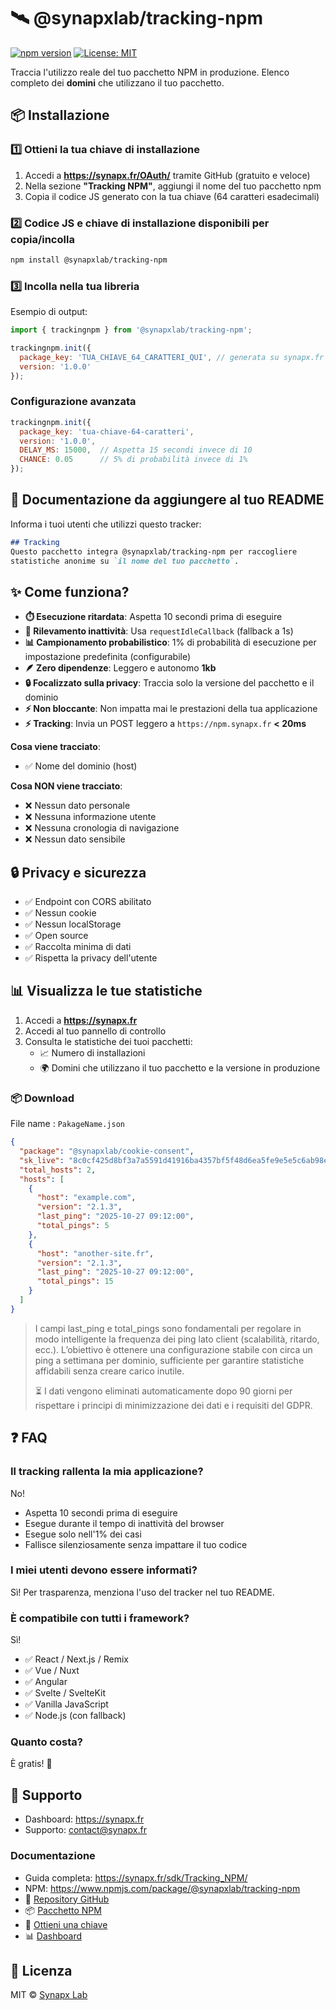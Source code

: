 # 🛰️ @synapxlab/tracking-npm

[![npm version](https://img.shields.io/npm/v/@synapxlab/tracking-npm.svg)](https://www.npmjs.com/package/@synapxlab/tracking-npm) [![License: MIT](https://img.shields.io/badge/License-MIT-yellow.svg)](https://opensource.org/licenses/MIT)

Traccia l'utilizzo reale del tuo pacchetto NPM in produzione.
Elenco completo dei **domini** che utilizzano il tuo pacchetto.

## 📦 Installazione

### 1️⃣ Ottieni la tua chiave di installazione

1. Accedi a **https://synapx.fr/OAuth/** tramite GitHub (gratuito e veloce)
2. Nella sezione **"Tracking NPM"**, aggiungi il nome del tuo pacchetto npm
3. Copia il codice JS generato con la tua chiave (64 caratteri esadecimali)

### 2️⃣ Codice JS e chiave di installazione disponibili per copia/incolla

```bash
npm install @synapxlab/tracking-npm
```

### 3️⃣ Incolla nella tua libreria

Esempio di output:

```javascript
import { trackingnpm } from '@synapxlab/tracking-npm';

trackingnpm.init({
  package_key: 'TUA_CHIAVE_64_CARATTERI_QUI', // generata su synapx.fr
  version: '1.0.0'
});
```

### Configurazione avanzata

```javascript
trackingnpm.init({
  package_key: 'tua-chiave-64-caratteri',
  version: '1.0.0',
  DELAY_MS: 15000,  // Aspetta 15 secondi invece di 10
  CHANCE: 0.05      // 5% di probabilità invece di 1%
});
```

## 📝 Documentazione da aggiungere al tuo README

Informa i tuoi utenti che utilizzi questo tracker:

```markdown
## Tracking
Questo pacchetto integra @synapxlab/tracking-npm per raccogliere 
statistiche anonime su `il nome del tuo pacchetto`.
```

## ✨ Come funziona?

- **⏱️ Esecuzione ritardata**: Aspetta 10 secondi prima di eseguire
- **🎯 Rilevamento inattività**: Usa `requestIdleCallback` (fallback a 1s)
- **📊 Campionamento probabilistico**: 1% di probabilità di esecuzione per impostazione predefinita (configurabile)
- **🪶 Zero dipendenze**: Leggero e autonomo **1kb**
- **🔒 Focalizzato sulla privacy**: Traccia solo la versione del pacchetto e il dominio
- **⚡ Non bloccante**: Non impatta mai le prestazioni della tua applicazione
- **⚡ Tracking**: Invia un POST leggero a `https://npm.synapx.fr` **< 20ms**

**Cosa viene tracciato**:

- ✅ Nome del dominio (host)

**Cosa NON viene tracciato**:

- ❌ Nessun dato personale
- ❌ Nessuna informazione utente
- ❌ Nessuna cronologia di navigazione
- ❌ Nessun dato sensibile

## 🔒 Privacy e sicurezza

- ✅ Endpoint con CORS abilitato
- ✅ Nessun cookie
- ✅ Nessun localStorage
- ✅ Open source
- ✅ Raccolta minima di dati
- ✅ Rispetta la privacy dell'utente

## 📊 Visualizza le tue statistiche

1. Accedi a **https://synapx.fr**
2. Accedi al tuo pannello di controllo
3. Consulta le statistiche dei tuoi pacchetti:
   - 📈 Numero di installazioni
   - 🌍 Domini che utilizzano il tuo pacchetto e la versione in produzione

### 📦 Download
File name : `PakageName.json`
```json
{
  "package": "@synapxlab/cookie-consent",
  "sk_live": "8c0cf425d8bf3a7a5591d41916ba4357bf5f48d6ea5fe9e5e5c6ab98eb7cec7c",
  "total_hosts": 2,
  "hosts": [
    {
      "host": "example.com",
      "version": "2.1.3",
      "last_ping": "2025-10-27 09:12:00",
      "total_pings": 5
    },
    {
      "host": "another-site.fr",
      "version": "2.1.3",
      "last_ping": "2025-10-27 09:12:00",
      "total_pings": 15
    }
  ]
}

```
>    I campi last_ping e total_pings sono fondamentali per regolare in modo intelligente la frequenza dei ping lato client (scalabilità, ritardo, ecc.).
>   L’obiettivo è ottenere una configurazione stabile con circa un ping a settimana per dominio, sufficiente per garantire statistiche affidabili senza creare carico inutile.
> 
> ⏳ I dati vengono eliminati automaticamente dopo 90 giorni per rispettare i principi di minimizzazione dei dati e i requisiti del GDPR.

## ❓ FAQ

### Il tracking rallenta la mia applicazione?

No!

- Aspetta 10 secondi prima di eseguire
- Esegue durante il tempo di inattività del browser
- Esegue solo nell'1% dei casi
- Fallisce silenziosamente senza impattare il tuo codice

### I miei utenti devono essere informati?

Sì! Per trasparenza, menziona l'uso del tracker nel tuo README.

### È compatibile con tutti i framework?

Sì!

- ✅ React / Next.js / Remix
- ✅ Vue / Nuxt
- ✅ Angular
- ✅ Svelte / SvelteKit
- ✅ Vanilla JavaScript
- ✅ Node.js (con fallback)

### Quanto costa?

È gratis! 🎉

## 🔧 Supporto

- Dashboard: https://synapx.fr
- Supporto: [contact@synapx.fr](mailto:contact@synapx.fr)

### Documentazione

- Guida completa: https://synapx.fr/sdk/Tracking_NPM/
- NPM: https://www.npmjs.com/package/@synapxlab/tracking-npm
- 🐙 [Repository GitHub](https://github.com/synapxLab/tracking-npm)
- 📦 [Pacchetto NPM](https://www.npmjs.com/package/@synapxlab/tracking-npm)
- 🔑 [Ottieni una chiave](https://synapx.fr/OAuth/)
- 📊 [Dashboard](https://synapx.fr/)

## 📄 Licenza

MIT © [Synapx Lab](https://synapx.fr/)
